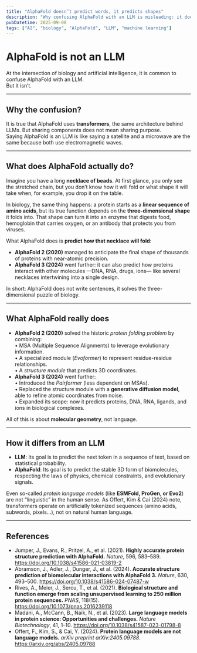 ```yaml
---
title: "AlphaFold doesn’t predict words, it predicts shapes"
description: "Why confusing AlphaFold with an LLM is misleading: it doesn’t predict text, it solves the 3D puzzle of biology"
pubDatetime: 2025-09-08
tags: ["AI", "biology", "AlphaFold", "LLM", "machine learning"]
---
```



# AlphaFold is not an LLM  

At the intersection of biology and artificial intelligence, it is common to confuse AlphaFold with an LLM.  
But it isn’t.  

---

## Why the confusion?  
It is true that AlphaFold uses **transformers**, the same architecture behind LLMs. But sharing components does not mean sharing purpose.  
Saying AlphaFold is an LLM is like saying a satellite and a microwave are the same because both use electromagnetic waves.  

---

## What does AlphaFold actually do?  
Imagine you have a long **necklace of beads**. At first glance, you only see the stretched chain, but you don’t know how it will fold or what shape it will take when, for example, you drop it on the table.  

In biology, the same thing happens: a protein starts as a **linear sequence of amino acids**, but its true function depends on the **three-dimensional shape** it folds into. That shape can turn it into an enzyme that digests food, hemoglobin that carries oxygen, or an antibody that protects you from viruses.  

What AlphaFold does is **predict how that necklace will fold**:  
- **AlphaFold 2 (2020)** managed to anticipate the final shape of thousands of proteins with near-atomic precision.  
- **AlphaFold 3 (2024)** went further: it can also predict how proteins interact with other molecules —DNA, RNA, drugs, ions— like several necklaces intertwining into a single design.  

In short: AlphaFold does not write sentences, it solves the three-dimensional puzzle of biology.  

---

## What AlphaFold really does  
- **AlphaFold 2 (2020)** solved the historic *protein folding problem* by combining:  
  • MSA (Multiple Sequence Alignments) to leverage evolutionary information.  
  • A specialized module (*Evoformer*) to represent residue-residue relationships.  
  • A *structure module* that predicts 3D coordinates.  
- **AlphaFold 3 (2024)** went further:  
  • Introduced the *Pairformer* (less dependent on MSAs).  
  • Replaced the structure module with a **generative diffusion model**, able to refine atomic coordinates from noise.  
  • Expanded its scope: now it predicts proteins, DNA, RNA, ligands, and ions in biological complexes.  

All of this is about **molecular geometry**, not language.  

---

## How it differs from an LLM  
- **LLM**: Its goal is to predict the next token in a sequence of text, based on statistical probability.  
- **AlphaFold**: Its goal is to predict the stable 3D form of biomolecules, respecting the laws of physics, chemical constraints, and evolutionary signals.  

Even so-called *protein language models* (like **ESMFold, ProGen, or Evo2**) are not “linguistic” in the human sense. As Offert, Kim & Cai (2024) note, transformers operate on artificially tokenized sequences (amino acids, subwords, pixels…), not on natural human language.  

---

## References  

- Jumper, J., Evans, R., Pritzel, A., et al. (2021). **Highly accurate protein structure prediction with AlphaFold.** *Nature*, 596, 583–589. https://doi.org/10.1038/s41586-021-03819-2  
- Abramson, J., Adler, J., Dunger, J., et al. (2024). **Accurate structure prediction of biomolecular interactions with AlphaFold 3.** *Nature*, 630, 493–500. https://doi.org/10.1038/s41586-024-07487-w  
- Rives, A., Meier, J., Sercu, T., et al. (2021). **Biological structure and function emerge from scaling unsupervised learning to 250 million protein sequences.** *PNAS*, 118(15). https://doi.org/10.1073/pnas.2016239118  
- Madani, A., McCann, B., Naik, N., et al. (2023). **Large language models in protein science: Opportunities and challenges.** *Nature Biotechnology*, 41, 1–10. https://doi.org/10.1038/s41587-023-01798-8  
- Offert, F., Kim, S., & Cai, Y. (2024). **Protein language models are not language models.** *arXiv preprint arXiv:2405.09788*. https://arxiv.org/abs/2405.09788  
